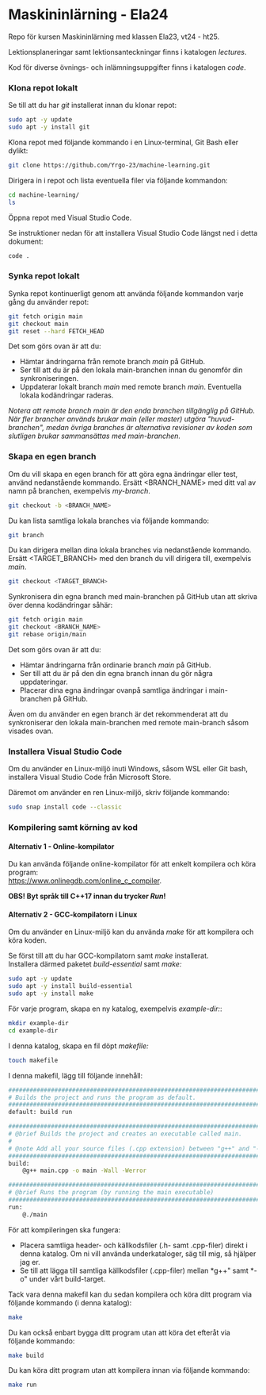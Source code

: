# Maskininlärning - Ela24

Repo för kursen Maskininlärning med klassen Ela23, vt24 - ht25.

Lektionsplaneringar samt lektionsanteckningar finns i katalogen *lectures*.

Kod för diverse övnings- och inlämningsuppgifter finns i katalogen *code*.

### Klona repot lokalt

Se till att du har *git* installerat innan du klonar repot:

```bash
sudo apt -y update
sudo apt -y install git
```

Klona repot med följande kommando i en Linux-terminal, Git Bash eller dylikt:

```bash
git clone https://github.com/Yrgo-23/machine-learning.git
```

Dirigera in i repot och lista eventuella filer via följande kommandon:

```bash
cd machine-learning/
ls
```

Öppna repot med Visual Studio Code. 

Se instruktioner nedan för att installera Visual Studio Code längst ned i detta dokument:

```bash
code .
```

### Synka repot lokalt

Synka repot kontinuerligt genom att använda följande kommandon varje gång du använder repot:

```bash
git fetch origin main
git checkout main
git reset --hard FETCH_HEAD
```

Det som görs ovan är att du:
* Hämtar ändringarna från remote branch *main* på GitHub.
* Ser till att du är på den lokala main-branchen innan du genomför din synkroniseringen.
* Uppdaterar lokalt branch *main* med remote branch *main*. Eventuella lokala kodändringar raderas.

*Notera att remote branch *main* är den enda branchen tillgänglig på GitHub. När fler brancher används brukar main (eller master) utgöra "huvud-branchen", medan övriga branches är alternativa revisioner av koden som slutligen brukar sammansättas med main-branchen.*

### Skapa en egen branch
Om du vill skapa en egen branch för att göra egna ändringar eller test, använd nedanstående kommando.
Ersätt &lt;BRANCH_NAME&gt; med ditt val av namn på branchen, exempelvis *my-branch*.

```bash
git checkout -b <BRANCH_NAME>
```

Du kan lista samtliga lokala branches via följande kommando:

```bash
git branch
```

Du kan dirigera mellan dina lokala branches via nedanstående kommando.
Ersätt &lt;TARGET_BRANCH&gt; med den branch du vill dirigera till, exempelvis *main*.

```bash
git checkout <TARGET_BRANCH>
```

Synkronisera din egna branch med main-branchen på GitHub utan att skriva över denna kodändringar såhär:

```bash
git fetch origin main
git checkout <BRANCH_NAME>
git rebase origin/main
```

Det som görs ovan är att du:
* Hämtar ändringarna från ordinarie branch *main* på GitHub.
* Ser till att du är på den din egna branch innan du gör några uppdateringar.
* Placerar dina egna ändringar ovanpå samtliga ändringar i main-branchen på GitHub.

Även om du använder en egen branch är det rekommenderat att du synkroniserar den lokala main-branchen
med remote main-branch såsom visades ovan.

### Installera Visual Studio Code

Om du använder en Linux-miljö inuti Windows, såsom WSL eller Git bash, installera Visual Studio Code från Microsoft Store.

Däremot om använder en ren Linux-miljö, skriv följande kommando:

```bash
sudo snap install code --classic
```
### Kompilering samt körning av kod

#### Alternativ 1 - Online-kompilator
Du kan använda följande online-kompilator för att enkelt kompilera och köra program:  
https://www.onlinegdb.com/online_c_compiler. 

**OBS! Byt språk till C++17 innan du trycker *Run*!**

#### Alternativ 2 - GCC-kompilatorn i Linux
Om du använder en Linux-miljö kan du använda *make* för att kompilera och köra koden.

Se först till att du har GCC-kompilatorn samt *make* installerat.   
Installera därmed paketet *build-essential* samt *make:*

```bash
sudo apt -y update
sudo apt -y install build-essential
sudo apt -y install make
```

För varje program, skapa en ny katalog, exempelvis *example-dir:*:

```bash
mkdir example-dir
cd example-dir
```

I denna katalog, skapa en fil döpt *makefile:*

```bash
touch makefile
```

I denna makefil, lägg till följande innehåll:

```bash
################################################################################
# Builds the project and runs the program as default.
################################################################################
default: build run

################################################################################
# @brief Builds the project and creates an executable called main.
# 
# @note Add all your source files (.cpp extension) between "g++" and "-o".
################################################################################
build:
	@g++ main.cpp -o main -Wall -Werror

################################################################################
# @brief Runs the program (by running the main executable)
################################################################################
run:
	@./main
```

För att kompileringen ska fungera:
* Placera samtliga header- och källkodsfiler (.h- samt .cpp-filer) direkt i denna katalog. Om ni vill använda underkataloger, säg till mig, så hjälper jag er.
* Se till att lägga till samtliga källkodsfiler (.cpp-filer) mellan *g++" samt *-o" under vårt build-target.

Tack vara denna makefil kan du sedan kompilera och köra ditt program via följande kommando (i denna katalog):

```bash
make
```

Du kan också enbart bygga ditt program utan att köra det efteråt via följande kommando:

```bash
make build
```

Du kan köra ditt program utan att kompilera innan via följande kommando:

```bash
make run
```

